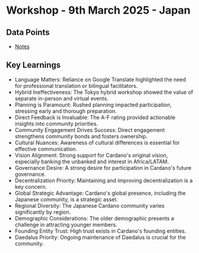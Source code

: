 # Workshop - 9th March 2025 - Japan

## Data Points

* [Notes](https://product.cardano.intersectmbo.org/docs/workshops/japan-mar-2025/)

## Key Learnings

* Language Matters: Reliance on Google Translate highlighted the need for professional translation or bilingual facilitators.
* Hybrid Ineffectiveness: The Tokyo hybrid workshop showed the value of separate in-person and virtual events.
* Planning is Paramount: Rushed planning impacted participation, stressing early and thorough preparation.
* Direct Feedback is Invaluable: The A-F rating provided actionable insights into community priorities.
* Community Engagement Drives Success: Direct engagement strengthens community bonds and fosters ownership.
* Cultural Nuances: Awareness of cultural differences is essential for effective communication.
* Vision Alignment: Strong support for Cardano's original vision, especially banking the unbanked and interest in Africa/LATAM.
* Governance Desire: A strong desire for participation in Cardano's future governance.
* Decentralization Priority: Maintaining and improving decentralization is a key concern.
* Global Strategic Advantage: Cardano's global presence, including the Japanese community, is a strategic asset.
* Regional Diversity: The Japanese Cardano community varies significantly by region.
* Demographic Considerations: The older demographic presents a challenge in attracting younger members.
* Founding Entity Trust: High trust exists in Cardano's founding entities.
* Daedalus Priority: Ongoing maintenance of Daedalus is crucial for the community.
